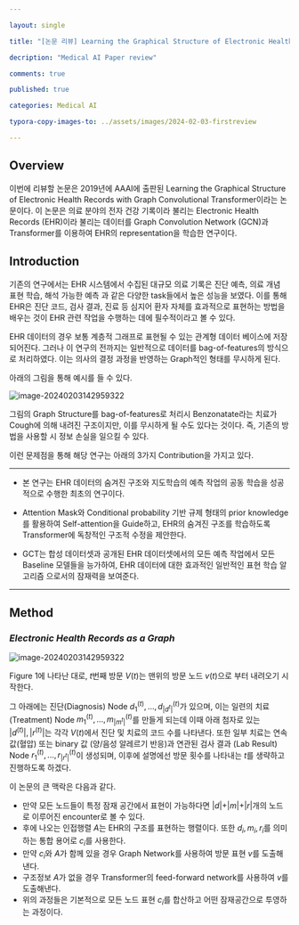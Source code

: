 ```yaml
---

layout: single

title: "[논문 리뷰] Learning the Graphical Structure of Electronic Health Records with Graph Convolutional Transformer (AAAI, 2019)"

decription: "Medical AI Paper review"

comments: true

published: true

categories: Medical AI

typora-copy-images-to: ../assets/images/2024-02-03-firstreview

---
```




## Overview

이번에 리뷰할 논문은 2019년에 AAAI에 출판된 Learning the Graphical Structure of Electronic Health Records with Graph Convolutional Transformer이라는 논문이다. 이 논문은 의료 분야의 전자 건강 기록이라 불리는 Electronic Health Records (EHR)이라 불리는 데이터를 Graph Convolution Network (GCN)과 Transformer를 이용하여 EHR의 representation을 학습한 연구이다.



## Introduction

기존의 연구에서는 EHR 시스템에서 수집된 대규모 의료 기록은 진단 예측, 의료 개념 표현 학습, 해석 가능한 예측 과 같은 다양한 task들에서 높은 성능을 보였다. 이를 통해 EHR은 진단 코드, 검사 결과, 진료 등 심지어 환자 자체를 효과적으로 표현하는 방법을 배우는 것이 EHR 관련 작업을 수행하는 데에 필수적이라고 볼 수 있다.

EHR 데이터의 경우 보통 계층적 그래프로 표현될 수 있는 관계형 데이터 베이스에 저장되어진다. 그러나 이 연구의 전까지는 일반적으로 데이터를 bag-of-features의 방식으로 처리하였다. 이는 의사의 결정 과정을 반영하는 Graph적인 형태를 무시하게 된다.

아래의 그림을 통해 예시를 들 수 있다.

![image-20240203142959322](https://github.com/mmistakes/minimal-mistakes/assets/126770258/7c3682a9-8040-40d4-a9a6-b23e479309c6)

그림의 Graph Structure를 bag-of-features로 처리시 Benzonatate라는 치료가 Cough에 의해 내려진 구조이지만, 이를 무시하게 될 수도 있다는 것이다. 즉, 기존의 방법을 사용할 시 정보 손실을 일으킬 수 있다.

이런 문제점을 통해 해당 연구는 아래의 3가지 Contribution을 가지고 있다.

---

- 본 연구는 EHR 데이터의 숨겨진 구조와 지도학습의 예측 작업의 공동 학습을 성공적으로 수행한 최초의 연구이다.

- Attention Mask와 Conditional probability 기반 규제 형태의 prior knowledge를 활용하여 Self-attention을 Guide하고, EHR의 숨겨진 구조를 학습하도록 Transformer에 독창적인 구조적 수정을 제안한다.

- GCT는 합성 데이터셋과 공개된 EHR 데이터셋에서의 모든 예측 작업에서 모든 Baseline 모델들을 능가하여, EHR 데이터에 대한 효과적인 일반적인 표현 학습 알고리즘 으로서의 잠재력을 보여준다.

---





## Method
### *Electronic Health Records as a Graph*

![image-20240203142959322](https://github.com/mmistakes/minimal-mistakes/assets/126770258/7c3682a9-8040-40d4-a9a6-b23e479309c6)

Figure 1에 나타난 대로, $t$번째 방문 $V(t)$는 맨위의 방문 노드 $v(t)$으로 부터 내려오기 시작한다.

그 아래에는 진단(Diagnosis) Node $d_{1}^{(t)},...,d_{\vert d^{t}\vert}^{(t)}$가 있으며, 이는 일련의 치료(Treatment) Node $m_{1}^{(t)},...,m_{\vert m^{t}\vert}^{(t)}$를 만들게 되는데 이때 아래 첨자로 있는 $\vert d^{(t)}\vert, \vert r^{(t)}\vert$는 각각 $V(t)$에서 진단 및 치료의 코드 수를 나타낸다. 또한 일부 치료는 연속 값(혈압) 또는 binary 값 (양/음성 알레르기 반응)과 연관된 검사 결과 (Lab Result) Node $r_{1}^{(t)},...,r_{\vert r^{t}\vert}^{(t)}$이 생성되며, 이후에 설명에선 방문 횟수를 나타내는 $t$를 생략하고 진행하도록 하겠다.



이 논문의 큰 맥락은 다음과 같다.
  - 만약 모든 노드들이 특정 잠재 공간에서 표현이 가능하다면 $\vert d\vert + \vert m\vert + \vert r\vert$개의 노드로 이루어진 encounter로 볼 수 있다.
  - 후에 나오는 인접행렬 $A$는 EHR의 구조를 표현하는 행렬이다. 또한 $d_{i}, m_{i}, r_{i}$를 의미하는 통합 용어로 $c_{i}$를 사용한다. 
  - 만약 $c_{i}$와 $A$가 함께 있을 경우 Graph Network를 사용하여 방문 표현 $v$를 도출해낸다.
  - 구조정보 $A$가 없을 경우 Transformer의 feed-forward network를 사용하여 $v$를 도출해낸다.
  - 위의 과정들은 기본적으로 모든 노드 표현 $c_{i}$를 합산하고 어떤 잠재공간으로 투영하는 과정이다.

